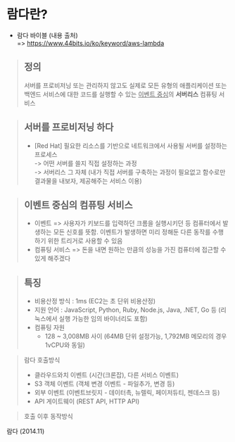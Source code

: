 # 람다란?

- 람다 바이블 (내용 출처)   
=> https://www.44bits.io/ko/keyword/aws-lambda


> 정의
> -
> 서버를 프로비저닝 또는 관리하지 않고도 실제로 모든 유형의 애플리케이션 또는 백엔드 서비스에 대한 코드를 실행할 수 있는 <U>이벤트 중심</U>의 **서버리스** 컴퓨팅 서비스 


> 서버를 프로비저닝 하다  
> -
> - [Red Hat] 필요한 리소스를 기반으로 네트워크에서 사용될 서버를 설정하는 프로세스  
> -> 어떤 서버를 쓸지 직접 설정하는 과정  
> -> 서버리스 그 자체 (내가 직접 서버를 구축하는 과정이 필요없고 함수로만 결과물을 내보자, 제공해주는 서비스 이용)


> 이벤트 중심의 컴퓨팅 서비스
> -
> - 이벤트 => 사용자가 키보드를 입력하던 크롬을 실행시키던 등 컴퓨터에서 발생하는 모든 신호를 뜻함. 이벤트가 발생하면 미리 정해둔 다른 동작를 수행하기 위한 트리거로 사용할 수 있음
> - 컴퓨팅 서비스 => 돈을 내면 원하는 만큼의 성능을 가진 컴퓨터에 접근할 수 있게 해주겠다


> 특징
> -
> - 비용산정 방식 : 1ms (EC2는 초 단위 비용산정)
> - 지원 언어 : JavaScript, Python, Ruby, Node.js, Java, .NET, Go 등 (리눅스에서 실행 가능한 임의 바이너리도 포함)
> - 컴퓨팅 자원
>   - 128 ~ 3,008MB 사이 (64MB 단위 설정가능, 1,792MB 메모리의 경우 1vCPU와 동일)


> 람다 호출방식
> - 클라우드와치 이벤트 (시간(크론잡), 다른 서비스 이벤트)
> - S3 객체 이벤트 (객체 변경 이벤트 - 파일추가, 변경 등)
> - 외부 이벤트 (이벤트브릿지 - 데이터촉, 뉴렐릭, 페이저듀티, 젠데스크 등)
> - API 게이트웨이 (REST API, HTTP API)


> 호출 이후 동작방식
> 


람다 (2014.11)